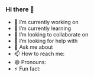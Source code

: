 ### Hi there 👋

- 🔭 I’m currently working on 
- 🌱 I’m currently learning 
- 👯 I’m looking to collaborate on 
- 🤔 I’m looking for help with 
- 💬 Ask me about 
- 📫 How to reach me: 
- 😄 Pronouns: 
- ⚡ Fun fact: 

